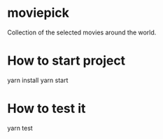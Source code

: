 # moviepick
Collection of the selected movies around the world.

# How to start project
yarn install
yarn start

# How to test it
yarn test
